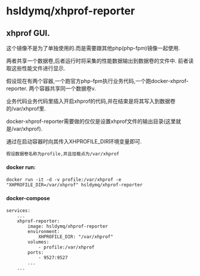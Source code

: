 # hsldymq/xhprof-reporter

## xhprof GUI.

这个镜像不是为了单独使用的.而是需要跟其他php(php-fpm)镜像一起使用.

两者共享一个数据卷,后者运行时将采集的性能数据输出到数据卷的文件中. 前者读取这些性能文件进行显示.

假设现在有两个容器,一个跑官方php-fpm执行业务代码,一个跑docker-xhprof-reporter. 两个容器共享同一个数据卷v.

业务代码业务代码里插入开启xhprof的代码,并在结束是将其写入到数据卷的/var/xhprof里.

docker-xhprof-reporter需要做的仅仅是设置xhprof文件的输出目录(这里就是/var/xhprof).

通过在启动容器时向其传入XHPROFILE_DIR环境变量即可.

`假设数据卷名称为profile,并且挂载点为/var/xhprof`

#### docker run:
```
docker run -it -d -v profile:/var/xhprof -e "XHPROFILE_DIR=/var/xhprof" hsldymq/xhprof-reporter
```

#### docker-compose
```
services:
    ...
    xhprof-reporter:
        image: hsldymq/xhprof-reporter
        environment:
            XHPROFILE_DIR: "/var/xhprof"
        volumes:
            - profile:/var/xhprof
        ports:
            - 9527:9527
        ...
    ...
```